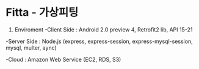 # Fitta - 가상피팅

1. Enviroment
-Client Side : Android 2.0 preview 4, Retrofit2 lib, API 15-21

-Server Side : Node.js (express, express-session, express-mysql-session, mysql, multer, aync)

-Cloud : Amazon Web Service (EC2, RDS, S3)

